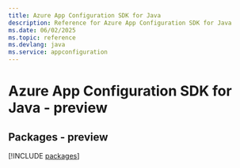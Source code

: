 ```yaml
---
title: Azure App Configuration SDK for Java
description: Reference for Azure App Configuration SDK for Java
ms.date: 06/02/2025
ms.topic: reference
ms.devlang: java
ms.service: appconfiguration
---
```

# Azure App Configuration SDK for Java - preview
## Packages - preview
[!INCLUDE [packages](app-configuration-index.md)]